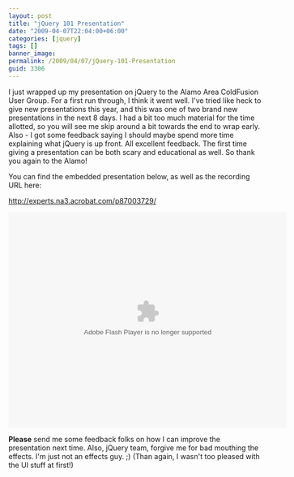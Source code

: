 ```yaml
---
layout: post
title: "jQuery 101 Presentation"
date: "2009-04-07T22:04:00+06:00"
categories: [jquery]
tags: []
banner_image: 
permalink: /2009/04/07/jQuery-101-Presentation
guid: 3306
---
```


I just wrapped up my presentation on jQuery to the Alamo Area ColdFusion User Group. For a first run through, I think it went well. I've tried like heck to give new presentations this year, and this was one of two brand new presentations in the next 8 days. I had a bit too much material for the time allotted, so you will see me skip around a bit towards the end to wrap early. Also - I got some feedback saying I should maybe spend more time explaining what jQuery is up front. All excellent feedback. The first time giving a presentation can be both scary and educational as well. So thank you again to the Alamo!

You can find the embedded presentation below, as well as the recording URL here:

<a href="http://experts.na3.acrobat.com/p87003729/">http://experts.na3.acrobat.com/p87003729/</a>

<object height="425" width="550">
	<param name="movie" value="http://slidesix.com/viewer/SlideSixViewer.swf?alias=preso"/>
	<param name="menu" value="false"/>
	<param name="scale" value="noScale"/>
	<param name="allowFullScreen" value="true"/>
	<param name="allowScriptAccess" value="always" />
	<embed src="http://slidesix.com/viewer/SlideSixViewer.swf?alias=preso" allowscriptaccess="always" allowFullScreen="true" height="425" width="550" type="application/x-shockwave-flash" />
</object>

<b>Please</b> send me some feedback folks on how I can improve the presentation next time. Also, jQuery team, forgive me for bad mouthing the effects. I'm just not an effects guy. ;) (Than again, I wasn't too pleased with the UI stuff at first!)